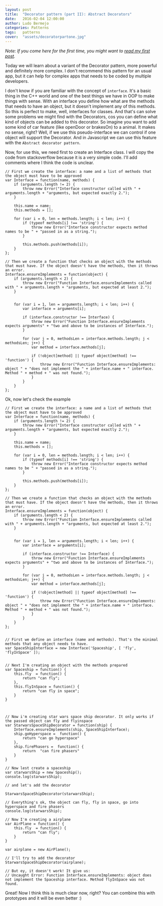 ```yaml
---
layout: post
title:  "Decorator pattern (part II): Abstract Decorators"
date:   2016-02-04 12:00:00
author: Ludo Bermejo
categories: Patterns 
tags:	patterns 
cover:  "assets/decoratorpartone.jpg"
---
```


*Note: If you come here for the first time, you might want to <a href="/patterns/2016/01/07/decorator-pattern-part-I.html">read my first post</a>.*
 
Today we will learn about a variant of the Decorator pattern, more powerful and definitely more complex. I don't recommend this pattern for an usual app, but it can help for complex apps that needs to be coded by multiple developers.

I don't know if you are familiar with the concept of `interface`. It's a basic thing in the C++ world and one of the best things we have in OOP to make things with sense. With an interface you define how what are the methods that needs to have an object, but it doesn't implement any of this methods. So this is perfect to make, well, interfaces for classes. And that's can solve some problems we might find with the Decorators, cos you can define what kind of objects can be added to this decorator. So imagine you want to add some kind of car feature (like openDoor or brakesOn) to a animal. It makes no sense, right? Well, if we use this pseudo-interface we can control if one object will support the Decorator. And in Javascript we can use this feature with the `Abstract decorator pattern`.

Now, for use this, we need first to create an Interface class. I will copy the code from stackoverflow because it is a very simple code. I'll add comments where I think the code is unclear.


    // First we create the interface: a name and a list of methods that the object must have to be approved
    var Interface = function(name, methods) {
        if (arguments.length != 2) {
            throw new Error("Interface constructor called with " + arguments.length + "arguments, but expected exactly 2.");
        }
    
        this.name = name;
        this.methods = [];
    
        for (var i = 0, len = methods.length; i < len; i++) {
            if (typeof methods[i] !== 'string') {
                throw new Error("Interface constructor expects method names to be " + "passed in as a string.");
            }
    
            this.methods.push(methods[i]);
        }
    };
    
    // Then we create a function that checks an object with the methods that must have. If the object doesn't have the methods, then it throws an error.
    Interface.ensureImplements = function(object) {
        if (arguments.length < 2) {
            throw new Error("Function Interface.ensureImplements called with " + arguments.length + "arguments, but expected at least 2.");
        }
    
            
        for (var i = 1, len = arguments.length; i < len; i++) {
            var interface = arguments[i];
    
            if (interface.constructor !== Interface) {
                throw new Error("Function Interface.ensureImplements expects arguments" + "two and above to be instances of Interface.");
            }
    
            for (var j = 0, methodsLen = interface.methods.length; j < methodsLen; j++) {
                var method = interface.methods[j];
    
                if (!object[method] || typeof object[method] !== 'function') {
                    throw new Error("Function Interface.ensureImplements: object " + "does not implement the " + interface.name + " interface. Method " + method + " was not found.");
                }
            }
        }
    };


Ok, now let's check the example


    // First we create the interface: a name and a list of methods that the object must have to be approved
    var Interface = function(name, methods) {
        if (arguments.length != 2) {
            throw new Error("Interface constructor called with " + arguments.length + "arguments, but expected exactly 2.");
        }

        this.name = name;
        this.methods = [];

        for (var i = 0, len = methods.length; i < len; i++) {
            if (typeof methods[i] !== 'string') {
                throw new Error("Interface constructor expects method names to be " + "passed in as a string.");
            }

            this.methods.push(methods[i]);
        }
    };

    // Then we create a function that checks an object with the methods that must have. If the object doesn't have the methods, then it throws an error.
    Interface.ensureImplements = function(object) {
        if (arguments.length < 2) {
            throw new Error("Function Interface.ensureImplements called with " + arguments.length + "arguments, but expected at least 2.");
        }


        for (var i = 1, len = arguments.length; i < len; i++) {
            var interface = arguments[i];

            if (interface.constructor !== Interface) {
                throw new Error("Function Interface.ensureImplements expects arguments" + "two and above to be instances of Interface.");
            }

            for (var j = 0, methodsLen = interface.methods.length; j < methodsLen; j++) {
                var method = interface.methods[j];

                if (!object[method] || typeof object[method] !== 'function') {
                    throw new Error("Function Interface.ensureImplements: object " + "does not implement the " + interface.name + " interface. Method " + method + " was not found.");
                }
            }
        }
    };


    // First we define an interface (name and methods). That's the minimal methods that any object needs to have.
    var SpaceShipInterface = new Interface('Spaceship', [ 'fly', 'flyInSpace' ]);


    // Next I'm creating an object with the methods prepared
    var Spaceship = function() {
        this.fly  = function() {
            return "can fly";
        },
        this.flyInSpace = function() {
            return "can fly in space";
        }
    }



    // Now i'm creating star wars space ship decorator. It only works if the passed object can fly and flyinspace
    var StarwarsSpaceShipDecorator = function(ship) {
        Interface.ensureImplements(ship, SpaceShipInterface);
        ship.goHyperspace =  function() {
            return "can go hyperspace"
        },
        ship.firePhasers =  function() {
            return  "can fire phasers"
        }
    }

    // Now lest create a spaceship
    var starwarsShip = new Spaceship();
    console.log(starwarsShip);

    // and let's add the decorator

    StarwarsSpaceShipDecorator(starwarsShip);
 
    // Everything's ok, the object can fly, fly in space, go into hyperspace and fire phasers
    console.log(starwarsShip);

    // Now I'm creating a airplane
    var AirPlane = function() {
        this.fly  = function() {
            return "can fly";
        }
    }

    var airplane = new AirPlane();

    // I'll try to add the decorator
    StarwarsSpaceShipDecorator(airplane);

    // But ey, it doesn't work! It give us:
    // Uncaught Error: Function Interface.ensureImplements: object does not implement the Spaceship interface. Method flyInSpace was not found.


Great! Now I think this is much clear now, right? You can combine this with prototypes and it will be even better :)

 
 